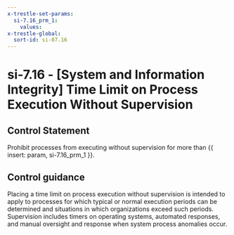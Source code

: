 ```yaml
---
x-trestle-set-params:
  si-7.16_prm_1:
    values:
x-trestle-global:
  sort-id: si-07.16
---
```


# si-7.16 - \[System and Information Integrity\] Time Limit on Process Execution Without Supervision

## Control Statement

Prohibit processes from executing without supervision for more than {{ insert: param, si-7.16_prm_1 }}.

## Control guidance

Placing a time limit on process execution without supervision is intended to apply to processes for which typical or normal execution periods can be determined and situations in which organizations exceed such periods. Supervision includes timers on operating systems, automated responses, and manual oversight and response when system process anomalies occur.
